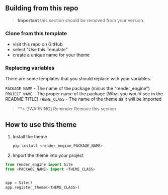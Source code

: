 ## Building from this repo

> **Important** this section should be removed from your version.

### Clone from this template

- visit this repo on GitHub
- select "Use this Template"
- create a unique name for your theme

### Replacing variables

There are some templates that you should replace with your variables.

`PACKAGE_NAME` - The name of the package (minus the "render_engine")
`PROJECT_NAME` - The proper name of the package (What you would see in the README TITLE)
`THEME_CLASS` - The name of the theme as it will be imported

> \*\*> [!WARNING]
> Reminder Remove this section

## How to use this theme

1. Install the theme

   ```python
   pip install <render_engine_PACKAGE_NAME>
   ```

2. Import the theme into your project

```python
from render_engine import Site
from <PACKAGE_NAME> import <THEME_CLASS>


app = Site()
app.register_theme(<THEME_CLASS>)
```

